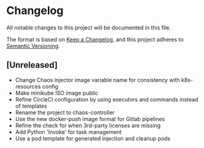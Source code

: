 # Changelog

All notable changes to this project will be documented in this file.

The format is based on [Keep a Changelog](https://keepachangelog.com/en/1.0.0/),
and this project adheres to [Semantic Versioning](https://semver.org/spec/v2.0.0.html).

## [Unreleased]

* Change Chaos injector image variable name for consistency with k8s-resources config
* Make minikube ISO image public
* Refine CircleCI configuration by using executors and commands instead of templates
* Rename the project to chaos-controller
* Use the new docker-push image format for Gitlab pipelines
* Refine the check for when 3rd-party licenses are missing
* Add Python 'Invoke' for task management
* Use a pod template for generated injection and cleanup pods
